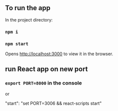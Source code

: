 ## To run the app

In the project directory:

### `npm i`

### `npm start`

Opens [http://localhost:3000](http://localhost:3000) to view it in the browser.

## run React app on new port

### `export PORT=8000` in the console

or

"start": "set PORT=3006 && react-scripts start"

